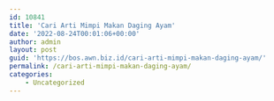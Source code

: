 ```yaml
---
id: 10841
title: 'Cari Arti Mimpi Makan Daging Ayam'
date: '2022-08-24T00:01:06+00:00'
author: admin
layout: post
guid: 'https://bos.awn.biz.id/cari-arti-mimpi-makan-daging-ayam/'
permalink: /cari-arti-mimpi-makan-daging-ayam/
categories:
    - Uncategorized
---
```


